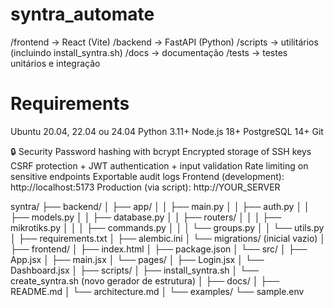 # syntra_automate

/frontend        → React (Vite)
/backend         → FastAPI (Python)
/scripts         → utilitários (incluindo install_syntra.sh)
/docs            → documentação
/tests           → testes unitários e integração


# Requirements
Ubuntu 20.04, 22.04 ou 24.04
Python 3.11+
Node.js 18+
PostgreSQL 14+
Git

🔒 Security
Password hashing with bcrypt
Encrypted storage of SSH keys
CSRF protection + JWT authentication + input validation
Rate limiting on sensitive endpoints
Exportable audit logs
Frontend (development): http://localhost:5173 Production (via script): http://YOUR_SERVER



syntra/
├── backend/
│   ├── app/
│   │   ├── main.py
│   │   ├── auth.py
│   │   ├── models.py
│   │   ├── database.py
│   │   ├── routers/
│   │   │   ├── mikrotiks.py
│   │   │   ├── commands.py
│   │   │   └── groups.py
│   │   └── utils.py
│   ├── requirements.txt
│   ├── alembic.ini
│   └── migrations/   (inicial vazio)
│
├── frontend/
│   ├── index.html
│   ├── package.json
│   └── src/
│       ├── App.jsx
│       ├── main.jsx
│       └── pages/
│           ├── Login.jsx
│           └── Dashboard.jsx
│
├── scripts/
│   ├── install_syntra.sh
│   └── create_syntra.sh   (novo gerador de estrutura)
│
├── docs/
│   ├── README.md
│   └── architecture.md
│
└── examples/
    └── sample.env
